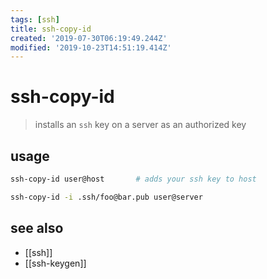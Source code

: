 ```yaml
---
tags: [ssh]
title: ssh-copy-id
created: '2019-07-30T06:19:49.244Z'
modified: '2019-10-23T14:51:19.414Z'
---
```


# ssh-copy-id

> installs an `ssh` key on a server as an authorized key

## usage
```sh
ssh-copy-id user@host       # adds your ssh key to host

ssh-copy-id -i .ssh/foo@bar.pub user@server
```

## see also
- [[ssh]]
- [[ssh-keygen]]
